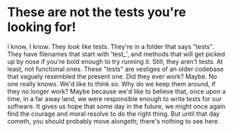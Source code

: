 # These are not the tests you're looking for!

I know, I know. They *look* like tests. They're in a folder that says "tests". They have filenames that start with 'test_', and methods that will get picked up by nose if you're bold enough to try running it. Still, they aren't tests. At least, not functional ones. These "tests" are vestiges of an older codebase that vaguely resembled the present one. Did they ever work? Maybe. No one really knows. We'd like to think so. Why do we keep them around, if they no longer work? Maybe because we'd like to believe that, once upon a time, in a far away land, we were responsible enough to write tests for our software. It gives us hope that some day in the future, we might once again find the courage and moral resolve to do the right thing. But until that day cometh, you should probably move alongeth; there's nothing to see here.